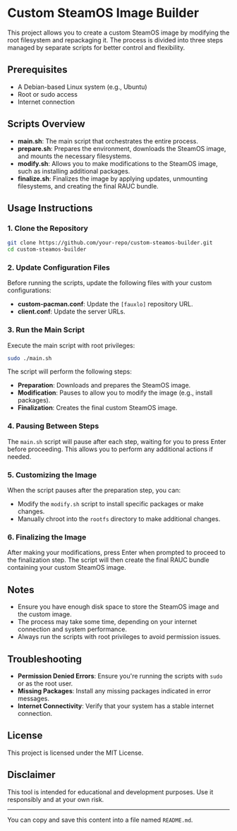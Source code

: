 # Custom SteamOS Image Builder

This project allows you to create a custom SteamOS image by modifying the root filesystem and repackaging it. The process is divided into three steps managed by separate scripts for better control and flexibility.

## Prerequisites

- A Debian-based Linux system (e.g., Ubuntu)
- Root or sudo access
- Internet connection

## Scripts Overview

- **main.sh**: The main script that orchestrates the entire process.
- **prepare.sh**: Prepares the environment, downloads the SteamOS image, and mounts the necessary filesystems.
- **modify.sh**: Allows you to make modifications to the SteamOS image, such as installing additional packages.
- **finalize.sh**: Finalizes the image by applying updates, unmounting filesystems, and creating the final RAUC bundle.

## Usage Instructions

### 1. Clone the Repository

```bash
git clone https://github.com/your-repo/custom-steamos-builder.git
cd custom-steamos-builder
```

### 2. Update Configuration Files

Before running the scripts, update the following files with your custom configurations:

- **custom-pacman.conf**: Update the `[fauxlo]` repository URL.
- **client.conf**: Update the server URLs.

### 3. Run the Main Script

Execute the main script with root privileges:

```bash
sudo ./main.sh
```

The script will perform the following steps:

- **Preparation**: Downloads and prepares the SteamOS image.
- **Modification**: Pauses to allow you to modify the image (e.g., install packages).
- **Finalization**: Creates the final custom SteamOS image.

### 4. Pausing Between Steps

The `main.sh` script will pause after each step, waiting for you to press Enter before proceeding. This allows you to perform any additional actions if needed.

### 5. Customizing the Image

When the script pauses after the preparation step, you can:

- Modify the `modify.sh` script to install specific packages or make changes.
- Manually chroot into the `rootfs` directory to make additional changes.

### 6. Finalizing the Image

After making your modifications, press Enter when prompted to proceed to the finalization step. The script will then create the final RAUC bundle containing your custom SteamOS image.

## Notes

- Ensure you have enough disk space to store the SteamOS image and the custom image.
- The process may take some time, depending on your internet connection and system performance.
- Always run the scripts with root privileges to avoid permission issues.

## Troubleshooting

- **Permission Denied Errors**: Ensure you're running the scripts with `sudo` or as the root user.
- **Missing Packages**: Install any missing packages indicated in error messages.
- **Internet Connectivity**: Verify that your system has a stable internet connection.

## License

This project is licensed under the MIT License.

## Disclaimer

This tool is intended for educational and development purposes. Use it responsibly and at your own risk.

---

You can copy and save this content into a file named `README.md`.